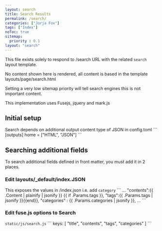 ```yaml
---
layout: search
title: Search Results
permalink: /search/
categories: ["Jorja Fox"]
tags: ["Index"]
noToc: true
sitemap:
  priority : 0.1
layout: "search"
---
```


This file exists solely to respond to /search URL with the related `search` layout template.

No content shown here is rendered, all content is based in the template layouts/page/search.html

Setting a very low sitemap priority will tell search engines this is not important content.

This implementation uses Fusejs, jquery and mark.js

## Initial setup

Search  depends on additional output content type of JSON in config.toml
\```
[outputs]
  home = ["HTML", "JSON"]
\```

## Searching additional fields

To search additional fields defined in front matter, you must add it in 2 places.

### Edit layouts/_default/index.JSON

This exposes the values in /index.json
i.e. add `category`
\```
...
  "contents":{{ .Content | plainify | jsonify }}
  {{ if .Params.tags }},
  "tags":{{ .Params.tags | jsonify }}{{end}},
  "categories" : {{ .Params.categories | jsonify }},
...
\```

### Edit fuse.js options to Search

`static/js/search.js`
\```
keys: [
  "title",
  "contents",
  "tags",
  "categories"
]
\```
